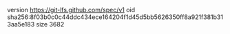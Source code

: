 version https://git-lfs.github.com/spec/v1
oid sha256:8f03b0c0c44ddc434ece164204f1d45d5bb5626350ff8a921f381b313aa5e183
size 3682
